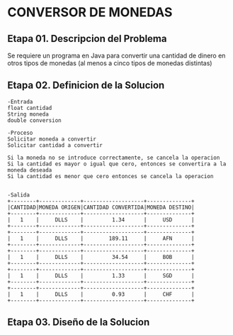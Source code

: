 # CONVERSOR DE MONEDAS
## Etapa 01. Descripcion del Problema 
Se requiere un programa en Java para convertir una cantidad de dinero en otros tipos de monedas (al menos a cinco tipos de monedas distintas)

## Etapa 02. Definicion de la Solucion
 ~~~
-Entrada
 float cantidad
 String moneda
 double conversion
 
-Proceso
 Solicitar moneda a convertir
 Solicitar cantidad a convertir
 
 Si la moneda no se introduce correctamente, se cancela la operacion 
 Si la cantidad es mayor o igual que cero, entonces se convertira a la moneda deseada 
 Si la cantidad es menor que cero entonces se cancela la operacion
 
 
-Salida
+--------+-------------+-------------------+--------------+
|CANTIDAD|MONEDA ORIGEN|CANTIDAD CONVERTIDA|MONEDA DESTINO|
+--------+-------------+-------------------+--------------+
|   1    |     DLLS    |         1.34      |     USD      |
+--------+-------------+-------------------+--------------+
+--------+-------------+-------------------+--------------+
|   1    |     DLLS    |        189.11     |     AFN      |
+--------+-------------+-------------------+--------------+
+--------+-------------+-------------------+--------------+
|   1    |     DLLS    |         34.54     |     BOB      |
+--------+-------------+-------------------+--------------+
+--------+-------------+-------------------+--------------+
|   1    |     DLLS    |         1.33      |     SGD      |
+--------+-------------+-------------------+--------------+
+--------+-------------+-------------------+--------------+
|   1    |     DLLS    |         0.93      |     CHF      |
+--------+-------------+-------------------+--------------+
~~~
 ## Etapa 03. Diseño de la Solucion 
